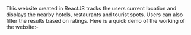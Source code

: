 This website created in ReactJS tracks the users current location and displays the nearby hotels, restaurants and tourist spots. Users can also filter the results based on ratings. Here is a quick demo of the working of the website:-
